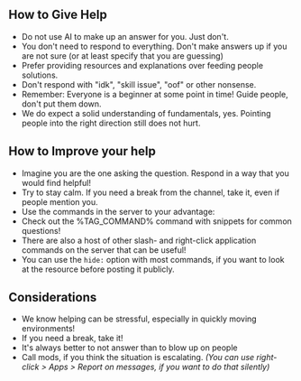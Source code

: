 ## How to Give Help
- Do not use AI to make up an answer for you. Just don't.
- You don't need to respond to everything. Don't make answers up if you are not sure (or at least specify that you are guessing)
- Prefer providing resources and explanations over feeding people solutions.
- Don't respond with "idk", "skill issue", "oof" or other nonsense.
- Remember: Everyone is a beginner at some point in time! Guide people, don't put them down.
 - We do expect a solid understanding of fundamentals, yes. Pointing people into the right direction still does not hurt.
## How to Improve your help
- Imagine you are the one asking the question. Respond in a way that you would find helpful!
- Try to stay calm. If you need a break from the channel, take it, even if people mention you.
- Use the commands in the server to your advantage:
 - Check out the %TAG_COMMAND% command with snippets for common questions!
 - There are also a host of other slash- and right-click application commands on the server that can be useful!
 - You can use the `hide:` option with most commands, if you want to look at the resource before posting it publicly.
## Considerations
- We know helping can be stressful, especially in quickly moving environments!
- If you need a break, take it!
- It's always better to not answer than to blow up on people
- Call mods, if you think the situation is escalating. *(You can use right-click > Apps > Report on messages, if you want to do that silently)*